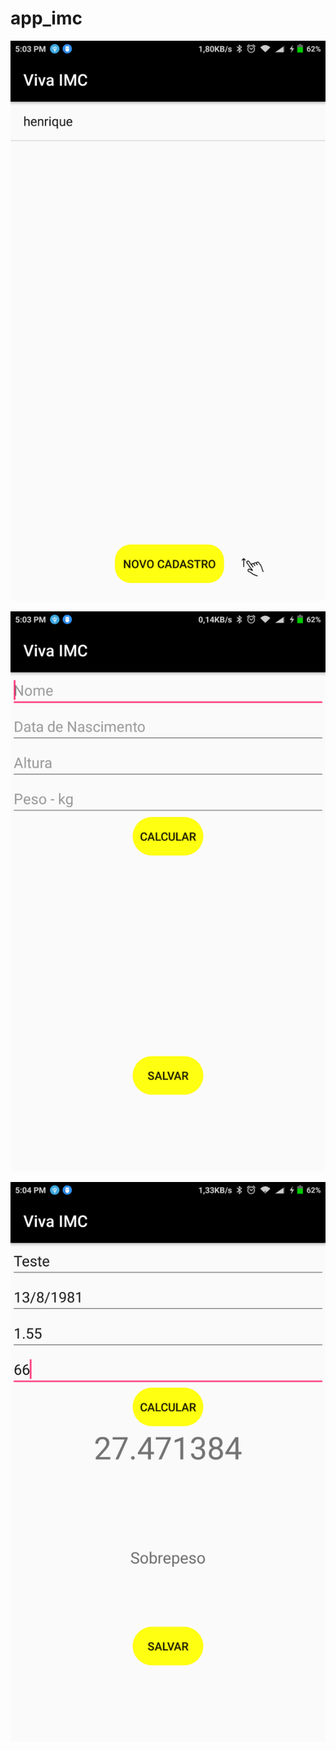 # app_imc


![Alt text](/img_show.png?raw=true "Tela Principal")

![Alt text](/img_cad.png?raw=true "Cadastro")

![Alt text](/img_dados.png?raw=true "Dados no Cadastro")
